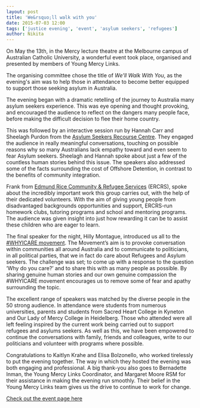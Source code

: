 ```yaml
---
layout: post
title: 'We&rsquo;ll walk with you'
date: 2015-07-03 12:00
tags: ['justice evening', 'event', 'asylum seekers', 'refugees']
author: Nikita
---
```

On May the 13th, in the Mercy lecture theatre at the Melbourne campus of Australian Catholic University, a wonderful event took place, organised and presented by members of Young Mercy Links. <!-- more -->

The organising committee chose the title of *We'll Walk With You*, as the evening's aim was to help those in attendance to become better equipped to support those seeking asylum in Australia.

The evening began with a dramatic retelling of the journey to Australia many asylum seekers experience. This was eye opening and thought provoking, and encouraged the audience to reflect on the dangers many people face, before making the difficult decision to flee their home country.

This was followed by an interactive session run by Hannah Carr and Sheelagh Purdon from the [Asylum Seekers Recourse Centre](http://www.asrc.org.au). They engaged the audience in really meaningful conversations, touching on possible reasons why so many Australians lack empathy toward and even seem to fear Asylum seekers. Sheelagh and Hannah spoke about just a few of the countless human stories behind this issue. The speakers also addressed some of the facts surrounding the cost of Offshore Detention, in contrast to the benefits of community integration.

Frank from [Edmund Rice Community & Refugee Services](http://www.ercrs.com.au) (ERCRS), spoke about the incredibly important work this group carries out, with the help of their dedicated volunteers. With the aim of giving young people from disadvantaged backgrounds opportunities and support, ERCRS-run homework clubs, tutoring programs and school and mentoring programs. The audience was given insight into just how rewarding it can be to assist these children who are eager to learn.

The final speaker for the night, Hilly Montague, introduced us all to the [#WHYICARE movement](https://www.facebook.com/groups/868263339884001/). The Movement’s aim is to provoke conversation within communities all around Australia and to communicate to politicians, in all political parties, that we in fact do care about Refugees and Asylum seekers. The challenge was set; to come up with a response to the question ‘Why do you care?’ and to share this with as many people as possible. By sharing genuine human stories and our own genuine compassion the #WHYICARE movement encourages us to remove some of fear and apathy surrounding the topic.

The excellent range of speakers was matched by the diverse people in the 50 strong audience. In attendance were students from numerous universities, parents and students from Sacred Heart College in Kyneton and Our Lady of Mercy College in Heidelberg. Those who attended were all left feeling inspired by the current work being carried out to support refugees and asylums seekers. As well as this, we have been empowered to continue the conversations with family, friends and colleagues, write to our politicians and volunteer with programs where possible.

Congratulations to Kaitlyn Krahe and Elisa Bolzonello, who worked tirelessly to put the evening together. The way in which they hosted the evening was both engaging and professional. A big thank-you also goes to Bernadette Inman, the Young Mercy Links Coordinator, and Margaret Moore RSM for their assistance in making the evening run smoothly. Their belief in the Young Mercy Links team gives us the drive to continue to work for change.

[Check out the event page here](events/2015/social-justice-night-2.html)